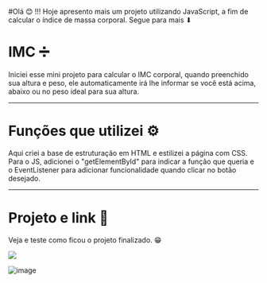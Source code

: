 #Olá 😊 !!! Hoje apresento mais um projeto utilizando JavaScript, a fim de calcular o índice de massa corporal. Segue para mais ⬇

# IMC ➗

Iniciei esse mini projeto para calcular o IMC corporal, quando preenchido sua altura e peso, ele automaticamente irá lhe informar
se você está acima, abaixo ou no peso ideal para sua altura.

---------------------------------------------------------------------------------------------------------------------------------

# Funções que utilizei ⚙

Aqui criei a base de estruturação em HTML e estilizei a página com CSS. Para o JS, adicionei o "getElementById" para indicar a
função que queria e o EventListener para adicionar funcionalidade quando clicar no botão desejado.

---------------------------------------------------------------------------------------------------------------------------------

# Projeto e link 🔗

Veja e teste como ficou o projeto finalizado. 😁

<a href="https://calculadora-h9li1jhna-rayanisouz.vercel.app" />
<img src="https://img.shields.io/badge/vercel-%23000000.svg?&style=for-the-badge&logo=vercel&logoColor=white" /> 
<a/>

![image](https://github.com/rayanisouz/calculadora/assets/111544279/1a3130cf-60b3-4465-b755-22bc3b0df7ca)
